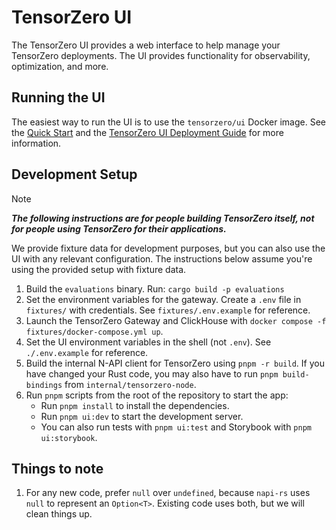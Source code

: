 # TensorZero UI

The TensorZero UI provides a web interface to help manage your TensorZero deployments.
The UI provides functionality for observability, optimization, and more.

## Running the UI

The easiest way to run the UI is to use the `tensorzero/ui` Docker image.
See the [Quick Start](https://www.tensorzero.com/docs/quickstart/) and the [TensorZero UI Deployment Guide](https://www.tensorzero.com/docs/ui/deployment/) for more information.

## Development Setup

> [!NOTE]
>
> **_The following instructions are for people building TensorZero itself, not for people using TensorZero for their applications._**

We provide fixture data for development purposes, but you can also use the UI with any relevant configuration.
The instructions below assume you're using the provided setup with fixture data.

1. Build the `evaluations` binary. Run: `cargo build -p evaluations`
2. Set the environment variables for the gateway. Create a `.env` file in `fixtures/` with credentials. See `fixtures/.env.example` for reference.
3. Launch the TensorZero Gateway and ClickHouse with `docker compose -f fixtures/docker-compose.yml up`.
4. Set the UI environment variables in the shell (not `.env`). See `./.env.example` for reference.
5. Build the internal N-API client for TensorZero using `pnpm -r build`. If you have changed your Rust code, you may also have to run `pnpm build-bindings` from `internal/tensorzero-node`.
6. Run `pnpm` scripts from the root of the repository to start the app:
   - Run `pnpm install` to install the dependencies.
   - Run `pnpm ui:dev` to start the development server.
   - You can also run tests with `pnpm ui:test` and Storybook with `pnpm ui:storybook`.

## Things to note

1. For any new code, prefer `null` over `undefined`, because `napi-rs` uses `null` to represent an `Option<T>`. Existing code uses both, but we will clean things up.
